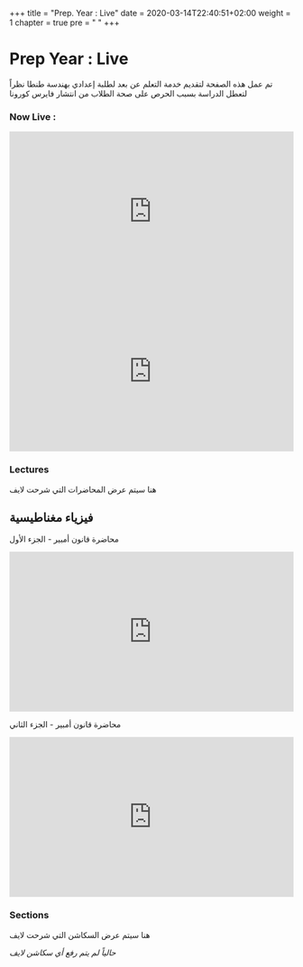 +++
title = "Prep. Year : Live"
date = 2020-03-14T22:40:51+02:00
weight = 1
chapter = true
pre = "<i class='fas fa-graduation-cap'></i> "
+++

# Prep Year :  Live
تم عمل هذه الصفحة لتقديم خدمة التعلم عن بعد لطلبة إعدادي بهندسة طنطا
نظراً لتعطل الدراسة بسبب الحرص على صحة الطلاب من انتشار فايرس كورونا 


### Now Live :



<div id="Container"
 style="padding-bottom:56.25%; position:relative; display:block; width: 100%">
 <iframe id="ViostreamIframe"
  width="100%" height="100%"
src="https://www.youtube.com/embed/c-DY26jgP8E"
  frameborder="0" allowfullscreen=""
  style="position:absolute; top:0; left: 0"></iframe>
</div>

<div id="Container"
 style="padding-bottom:56.25%; position:relative; display:block; width: 100%">
 <iframe id="ChatIframe"
  width="100%" height="100%"
src="https://www.youtube.com/live_chat?v=c-DY26jgP8E&embed_domain=www.collegetanta.cf"
  frameborder="0" allowfullscreen=""
  style="position:absolute; top:0; left: 0"></iframe>
</div>



### Lectures

هنا سيتم عرض المحاضرات التي شرحت لايف 

## فيزياء مغناطيسية
محاضرة قانون أمبير - الجزء الأول

<div id="Container"
 style="padding-bottom:56.25%; position:relative; display:block; width: 100%">
 <iframe id="ViostreamIframe"
  width="100%" height="100%"
src="https://www.youtube.com/embed/GKeFAaFw-Pc"
  frameborder="0" allowfullscreen=""
  style="position:absolute; top:0; left: 0"></iframe>
</div>

محاضرة قانون أمبير - الجزء الثاني
<div id="Container"
 style="padding-bottom:56.25%; position:relative; display:block; width: 100%">
 <iframe id="ViostreamIframe"
  width="100%" height="100%"
src="https://www.youtube.com/embed/0TXRDl8E7Tk"
  frameborder="0" allowfullscreen=""
  style="position:absolute; top:0; left: 0"></iframe>
</div>

### Sections

هنا سيتم عرض السكاشن التي شرحت لايف

*حالياً لم يتم رفع أي سكاشن لايف*